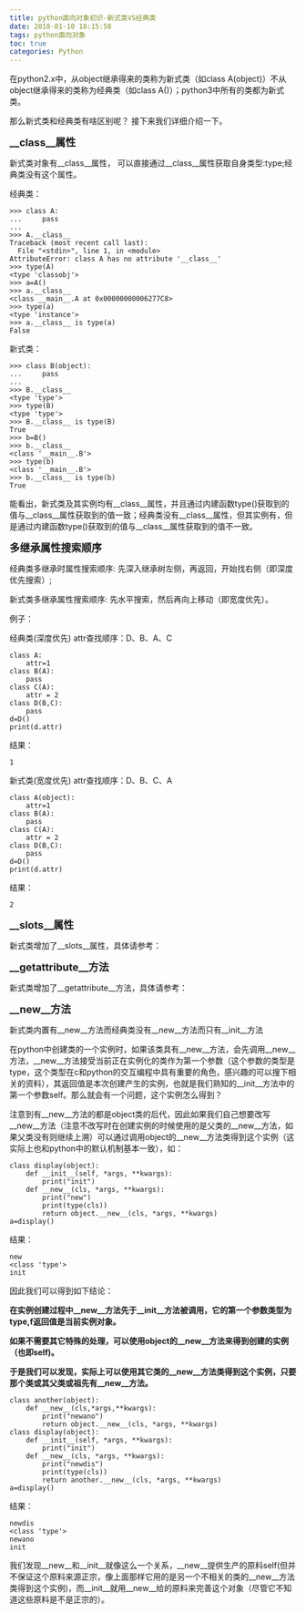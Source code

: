 ```yaml
---
title: python面向对象初识-新式类VS经典类
date: 2018-01-10 18:15:58
tags: python面向对象
toc: true
categories: Python
---
```

在python2.x中，从object继承得来的类称为新式类（如class A(object)）不从object继承得来的类称为经典类（如class A()）；python3中所有的类都为新式类。

那么新式类和经典类有啥区别呢？ 接下来我们详细介绍一下。
<!--more-->

<font size=4>**\_\_class\_\_属性**</font>

新式类对象有\_\_class\_\_属性， 可以直接通过\_\_class\_\_属性获取自身类型:type;经典类没有这个属性。


经典类：

	>>> class A:
	...     pass
	...
	>>> A.__class__
	Traceback (most recent call last):
	  File "<stdin>", line 1, in <module>
	AttributeError: class A has no attribute '__class__'
	>>> type(A)
	<type 'classobj'>
	>>> a=A()
	>>> a.__class__
	<class __main__.A at 0x00000000006277C8>
	>>> type(a)
	<type 'instance'>
	>>> a.__class__ is type(a)
	False

新式类：

	>>> class B(object):
	...     pass
	...
	>>> B.__class__
	<type 'type'>
	>>> type(B)
	<type 'type'>
	>>> B.__class__ is type(B)
	True
	>>> b=B()
	>>> b.__class__
	<class '__main__.B'>
	>>> type(b)
	<class '__main__.B'>
	>>> b.__class__ is type(b)
	True

能看出，新式类及其实例均有\_\_class\_\_属性，并且通过内建函数type()获取到的值与\_\_class\_\_属性获取到的值一致；经典类没有\_\_class\_\_属性，但其实例有，但是通过内建函数type()获取到的值与\_\_class\_\_属性获取到的值不一致。


<font size=4>**多继承属性搜索顺序**</font>

经典类多继承时属性搜索顺序: 先深入继承树左侧，再返回，开始找右侧（即深度优先搜索）;

新式类多继承属性搜索顺序: 先水平搜索，然后再向上移动（即宽度优先）。

例子：

经典类(深度优先) attr查找顺序：D、B、A、C

	class A:
    	attr=1
	class B(A):
    	pass
	class C(A):
    	attr = 2
	class D(B,C):
    	pass
	d=D()
	print(d.attr)

结果：

	1

新式类(宽度优先) attr查找顺序：D、B、C、A

	class A(object):
    	attr=1
	class B(A):
    	pass
	class C(A):
    	attr = 2
	class D(B,C):
    	pass
	d=D()
	print(d.attr)

结果：

	2

<font size=4>**\_\_slots\_\_属性**</font>

新式类增加了\_\_slots\_\_属性，具体请参考：

<font size=4>**\_\_getattribute\_\_方法**</font>

新式类增加了\_\_getattribute\_\_方法，具体请参考：

<font size=4>**\_\_new\_\_方法**</font>

新式类内置有\_\_new\_\_方法而经典类没有\_\_new\_\_方法而只有\_\_init\_\_方法

在python中创建类的一个实例时，如果该类具有\_\_new\_\_方法，会先调用\_\_new\_\_方法，\_\_new\_\_方法接受当前正在实例化的类作为第一个参数（这个参数的类型是type，这个类型在c和python的交互编程中具有重要的角色，感兴趣的可以搜下相关的资料），其返回值是本次创建产生的实例，也就是我们熟知的__init__方法中的第一个参数self。那么就会有一个问题，这个实例怎么得到？

注意到有\_\_new\_\_方法的都是object类的后代，因此如果我们自己想要改写\_\_new\_\_方法（注意不改写时在创建实例的时候使用的是父类的\_\_new\_\_方法，如果父类没有则继续上溯）可以通过调用object的\_\_new\_\_方法类得到这个实例（这实际上也和python中的默认机制基本一致），如：

	class display(object):
		def __init__(self, *args, **kwargs):
    		print("init")
		def __new__(cls, *args, **kwargs):
    		print("new")
    		print(type(cls))
    		return object.__new__(cls, *args, **kwargs)  
	a=display()

结果：

	new
	<class 'type'>
	init


因此我们可以得到如下结论：

**在实例创建过程中\_\_new\_\_方法先于\_\_init\_\_方法被调用，它的第一个参数类型为type,f返回值是当前实例对象。**

**如果不需要其它特殊的处理，可以使用object的\_\_new\_\_方法来得到创建的实例（也即self)。**

**于是我们可以发现，实际上可以使用其它类的\_\_new\_\_方法类得到这个实例，只要那个类或其父类或祖先有\_\_new\_\_方法。**

	class another(object):
		def __new__(cls,*args,**kwargs):
    		print("newano")
    		return object.__new__(cls, *args, **kwargs)  
	class display(object):
		def __init__(self, *args, **kwargs):
    		print("init")
		def __new__(cls, *args, **kwargs):
    		print("newdis")
    		print(type(cls))
    		return another.__new__(cls, *args, **kwargs)  
	a=display()

结果：

	newdis
	<class 'type'>
	newano
	init

我们发现\_\_new\_\_和\_\_init\_\_就像这么一个关系，\_\_new\_\_提供生产的原料self(但并不保证这个原料来源正宗，像上面那样它用的是另一个不相关的类的__new__方法类得到这个实例)，而\_\_init\_\_就用\_\_new\_\_给的原料来完善这个对象（尽管它不知道这些原料是不是正宗的）。